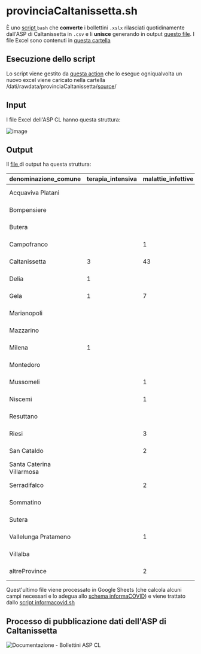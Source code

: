 # provinciaCaltanissetta.sh

È uno [script ](https://github.com/opendatasicilia/informa-covid19/blob/main/script/provinciaCaltanissetta/provinciaCaltanissetta.sh)`bash` che **converte** i bollettini `.xslx` rilasciati quotidinamente dall'ASP di Caltanissetta in `.csv` e li **unisce** generando in output [questo file](https://github.com/opendatasicilia/informa-covid19/blob/main/dati/rawdata/provinciaCaltanissetta/target/output.txt). I file Excel sono contenuti in [questa cartella](https://github.com/opendatasicilia/informa-covid19/tree/main/dati/rawdata/provinciaCaltanissetta/source)

## Esecuzione dello script

Lo script viene gestito da [questa action](https://github.com/opendatasicilia/informa-covid19/blob/main/.github/workflows/provinciaCaltanissetta.yml) che lo esegue ogniqualvolta un nuovo excel viene caricato nella cartella /dati/rawdata/provinciaCaltanissetta/[source](https://github.com/opendatasicilia/informa-covid19/tree/main/dati/rawdata/provinciaCaltanissetta/source)/

## Input

I file Excel dell'ASP CL hanno questa struttura:

![image](https://user-images.githubusercontent.com/77018886/132376844-7070fa90-1e08-45ca-9853-b68339476e1e.png)

## Output

Il [file ](https://raw.githubusercontent.com/opendatasicilia/informa-covid19/main/dati/rawdata/provinciaCaltanissetta/target/output.txt)di output ha questa struttura:
<html>
<body>

denominazione_comune | terapia_intensiva | malattie_infettive | positivi_quarantena_domiciliare | ricoverati_altrove | guariti_clinicamente | guariti_da_covid | deceduti_in_provincia | deceduti_fuori_provincia | data
-- | -- | -- | -- | -- | -- | -- | -- | -- | --
Acquaviva Platani |   |   |   |   |   | 10 |   |   | 2021-03-23
Bompensiere |   |   |   |   |   | 18 | 1 |   | 2021-03-23
Butera |   |   |   |   |   | 81 |   |   | 2021-03-23
Campofranco |   | 1 |   |   |   | 40 | 2 |   | 2021-03-23
Caltanissetta | 3 | 43 | 430 | 1 |   | 1174 | 27 | 1 | 2021-03-23
Delia | 1 |   | 14 |   |   | 31 |   |   | 2021-03-23
Gela | 1 | 7 | 50 | 3 |   | 2786 | 62 |   | 2021-03-23
Marianopoli |   |   |   |   |   | 6 | 1 |   | 2021-03-23
Mazzarino |   |   | 18 |   |   | 192 | 3 |   | 2021-03-23
Milena | 1 |   | 10 |   |   | 142 | 5 |   | 2021-03-23
Montedoro |   |   | 22 |   |   | 49 | 3 |   | 2021-03-23
Mussomeli |   | 1 | 31 |   |   | 168 | 4 | 1 | 2021-03-23
Niscemi |   | 1 | 72 |   |   | 999 | 20 |   | 2021-03-23
Resuttano |   |   | 4 |   |   | 54 |   |   | 2021-03-23
Riesi |   | 3 | 44 | 1 |   | 207 | 6 |   | 2021-03-23
San Cataldo |   | 2 | 44 |   |   | 563 | 9 |   | 2021-03-23
Santa Caterina Villarmosa |   |   | 7 |   |   | 62 | 1 |   | 2021-03-23
Serradifalco |   | 2 | 56 |   |   | 91 | 1 |   | 2021-03-23
Sommatino |   |   | 14 |   |   | 49 | 3 |   | 2021-03-23
Sutera |   |   | 1 |   |   | 3 |   |   | 2021-03-23
Vallelunga Pratameno |   | 1 | 15 |   |   | 23 |   |   | 2021-03-23
Villalba |   |   | 15 |   |   | 29 |   |   | 2021-03-23
altreProvince |   | 2 |   | 2 | 14 | 46 | 25 |   | 2021-03-23

<!--EndFragment-->
</body>
</html>

Quest'ultimo file viene processato in Google Sheets (che calcola alcuni campi necessari e lo adegua allo [schema informaCOVID](https://github.com/opendatasicilia/informa-covid19/blob/main/dati/informacovid/informacovid_schema.yaml)) e viene trattato dallo [script informacovid.sh](https://github.com/opendatasicilia/informa-covid19/blob/main/script/informacovid/informacovid.sh)

## Processo di pubblicazione dati dell'ASP di Caltanissetta
![Documentazione - Bollettini ASP CL](https://user-images.githubusercontent.com/77018886/132263722-363327eb-40cd-4190-abd7-3921a4cec0da.png)
